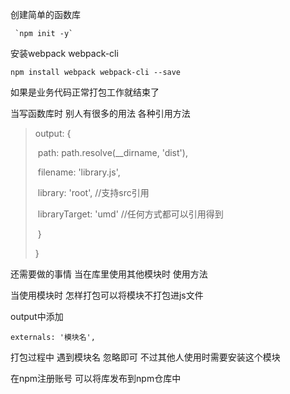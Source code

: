 创建简单的函数库

```
 `npm init -y`
```

  

安装webpack webpack-cli



```
npm install webpack webpack-cli --save
```



如果是业务代码正常打包工作就结束了  



当写函数库时 别人有很多的用法  各种引用方法



> output: {
>
> ​        path: path.resolve(__dirname, 'dist'),
>
> ​        filename: 'library.js',
>
> ​        library: 'root',  //支持src引用
>
> ​        libraryTarget: 'umd'  //任何方式都可以引用得到
>
> ​    }
>
> }



还需要做的事情 当在库里使用其他模块时 使用方法



当使用模块时  怎样打包可以将模块不打包进js文件



output中添加 

```
externals: '模块名',
```

打包过程中  遇到模块名  忽略即可 不过其他人使用时需要安装这个模块





在npm注册账号  可以将库发布到npm仓库中





